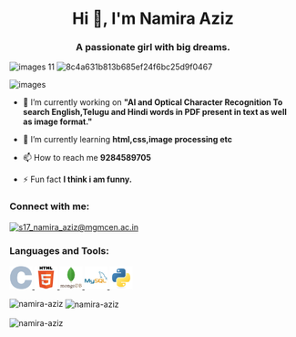 
<h1 align="center">Hi 👋, I'm Namira Aziz</h1>
<h3 align="center">A passionate girl with big dreams.</h3>


![images 11](https://user-images.githubusercontent.com/78529272/107112240-20014e80-6824-11eb-986b-9bf94d8f5c40.png)
![8c4a631b813b685ef24f6bc25d9f0467](https://user-images.githubusercontent.com/78529272/107112243-22fc3f00-6824-11eb-9673-f4d5a6a32050.jpg)


![images](https://user-images.githubusercontent.com/78529272/107112212-ed575600-6823-11eb-8e8f-223987c8fe03.png)

- 🔭 I’m currently working on **"AI and Optical Character Recognition To search English,Telugu and Hindi words in PDF present in text as well as image format."**

- 🌱 I’m currently learning **html,css,image processing etc**

- 📫 How to reach me **9284589705**

- ⚡ Fun fact **I think i am funny.**

<h3 align="left">Connect with me:</h3>
<p align="left">
<a href="https://linkedin.com/in/s17_namira_aziz@mgmcen.ac.in" target="blank"><img align="center" src="https://cdn.jsdelivr.net/npm/simple-icons@3.0.1/icons/linkedin.svg" alt="s17_namira_aziz@mgmcen.ac.in" height="30" width="40" /></a>
</p>

<h3 align="left">Languages and Tools:</h3>
<p align="left"> <a href="https://www.cprogramming.com/" target="_blank"> <img src="https://raw.githubusercontent.com/devicons/devicon/master/icons/c/c-original.svg" alt="c" width="40" height="40"/> </a> <a href="https://www.w3.org/html/" target="_blank"> <img src="https://raw.githubusercontent.com/devicons/devicon/master/icons/html5/html5-original-wordmark.svg" alt="html5" width="40" height="40"/> </a> <a href="https://www.mongodb.com/" target="_blank"> <img src="https://raw.githubusercontent.com/devicons/devicon/master/icons/mongodb/mongodb-original-wordmark.svg" alt="mongodb" width="40" height="40"/> </a> <a href="https://www.mysql.com/" target="_blank"> <img src="https://raw.githubusercontent.com/devicons/devicon/master/icons/mysql/mysql-original-wordmark.svg" alt="mysql" width="40" height="40"/> </a> <a href="https://www.python.org" target="_blank"> <img src="https://raw.githubusercontent.com/devicons/devicon/master/icons/python/python-original.svg" alt="python" width="40" height="40"/> </a> </p>

<p><img align="left" src="https://github-readme-stats.vercel.app/api/top-langs?username=namira-aziz&show_icons=true&locale=en&layout=compact" alt="namira-aziz" /></p>

<p>&nbsp;<img align="center" src="https://github-readme-stats.vercel.app/api?username=namira-aziz&show_icons=true&locale=en" alt="namira-aziz" /></p>

<p><img align="center" src="https://github-readme-streak-stats.herokuapp.com/?user=namira-aziz&" alt="namira-aziz" /></p>
